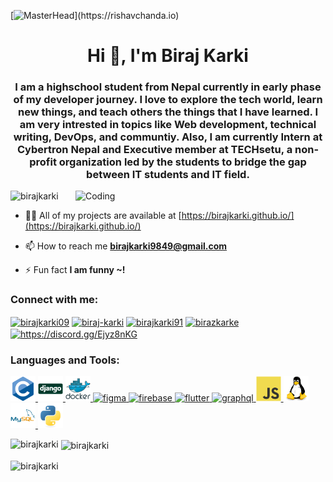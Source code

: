 [![MasterHead](https://1.bp.blogspot.com/-7A4WynwLsM...)](https://rishavchanda.io)
<h1 align="center">Hi 👋, I'm Biraj Karki</h1>
<h3 align="center">I am a highschool student from Nepal currently in early phase of my developer journey. I love to explore the tech world, learn new things, and teach others the things that I have learned. I am very intrested in topics like Web development, technical writing, DevOps, and communtiy. Also, I am currently Intern at Cybertron Nepal and Executive member at TECHsetu, a non-profit organization led by the students to bridge the gap between IT students and IT field.</h3>
<img align="right" alt="Coding" width="400" src="https://cdn.dribbble.com/users/116207...">


<p align="left"> <img src="https://komarev.com/ghpvc/?username=birajkarki&label=Profile%20views&color=0e75b6&style=flat" alt="birajkarki" /> </p>

- 👨‍💻 All of my projects are available at [https://birajkarki.github.io/](https://birajkarki.github.io/)

- 📫 How to reach me **birajkarki9849@gmail.com**

- ⚡ Fun fact **I am funny ~!**

<h3 align="left">Connect with me:</h3>
<p align="left">
<a href="https://twitter.com/birajkarki09" target="blank"><img align="center" src="https://raw.githubusercontent.com/rahuldkjain/github-profile-readme-generator/master/src/images/icons/Social/twitter.svg" alt="birajkarki09" height="30" width="40" /></a>
<a href="https://linkedin.com/in/biraj-karki" target="blank"><img align="center" src="https://raw.githubusercontent.com/rahuldkjain/github-profile-readme-generator/master/src/images/icons/Social/linked-in-alt.svg" alt="biraj-karki" height="30" width="40" /></a>
<a href="https://fb.com/birajkarki91" target="blank"><img align="center" src="https://raw.githubusercontent.com/rahuldkjain/github-profile-readme-generator/master/src/images/icons/Social/facebook.svg" alt="birajkarki91" height="30" width="40" /></a>
<a href="https://instagram.com/birazkarke" target="blank"><img align="center" src="https://raw.githubusercontent.com/rahuldkjain/github-profile-readme-generator/master/src/images/icons/Social/instagram.svg" alt="birazkarke" height="30" width="40" /></a>
<a href="https://discord.gg/https://discord.gg/Ejyz8nKG" target="blank"><img align="center" src="https://raw.githubusercontent.com/rahuldkjain/github-profile-readme-generator/master/src/images/icons/Social/discord.svg" alt="https://discord.gg/Ejyz8nKG" height="30" width="40" /></a>
</p>

<h3 align="left">Languages and Tools:</h3>
<p align="left"> <a href="https://www.cprogramming.com/" target="_blank" rel="noreferrer"> <img src="https://raw.githubusercontent.com/devicons/devicon/master/icons/c/c-original.svg" alt="c" width="40" height="40"/> </a> <a href="https://www.djangoproject.com/" target="_blank" rel="noreferrer"> <img src="https://raw.githubusercontent.com/devicons/devicon/master/icons/django/django-original.svg" alt="django" width="40" height="40"/> </a> <a href="https://www.docker.com/" target="_blank" rel="noreferrer"> <img src="https://raw.githubusercontent.com/devicons/devicon/master/icons/docker/docker-original-wordmark.svg" alt="docker" width="40" height="40"/> </a> <a href="https://www.figma.com/" target="_blank" rel="noreferrer"> <img src="https://www.vectorlogo.zone/logos/figma/figma-icon.svg" alt="figma" width="40" height="40"/> </a> <a href="https://firebase.google.com/" target="_blank" rel="noreferrer"> <img src="https://www.vectorlogo.zone/logos/firebase/firebase-icon.svg" alt="firebase" width="40" height="40"/> </a> <a href="https://flutter.dev" target="_blank" rel="noreferrer"> <img src="https://www.vectorlogo.zone/logos/flutterio/flutterio-icon.svg" alt="flutter" width="40" height="40"/> </a> <a href="https://graphql.org" target="_blank" rel="noreferrer"> <img src="https://www.vectorlogo.zone/logos/graphql/graphql-icon.svg" alt="graphql" width="40" height="40"/> </a> <a href="https://developer.mozilla.org/en-US/docs/Web/JavaScript" target="_blank" rel="noreferrer"> <img src="https://raw.githubusercontent.com/devicons/devicon/master/icons/javascript/javascript-original.svg" alt="javascript" width="40" height="40"/> </a> <a href="https://www.linux.org/" target="_blank" rel="noreferrer"> <img src="https://raw.githubusercontent.com/devicons/devicon/master/icons/linux/linux-original.svg" alt="linux" width="40" height="40"/> </a> <a href="https://www.mysql.com/" target="_blank" rel="noreferrer"> <img src="https://raw.githubusercontent.com/devicons/devicon/master/icons/mysql/mysql-original-wordmark.svg" alt="mysql" width="40" height="40"/> </a> <a href="https://www.python.org" target="_blank" rel="noreferrer"> <img src="https://raw.githubusercontent.com/devicons/devicon/master/icons/python/python-original.svg" alt="python" width="40" height="40"/> </a> </p>

<p><img align="left" src="https://github-readme-stats.vercel.app/api/top-langs?username=birajkarki&show_icons=true&locale=en&layout=compact" alt="birajkarki" /></p>

<p>&nbsp;<img align="center" src="https://github-readme-stats.vercel.app/api?username=birajkarki&show_icons=true&locale=en" alt="birajkarki" /></p>

<p><img align="center" src="https://github-readme-streak-stats.herokuapp.com/?user=birajkarki&" alt="birajkarki" /></p>
